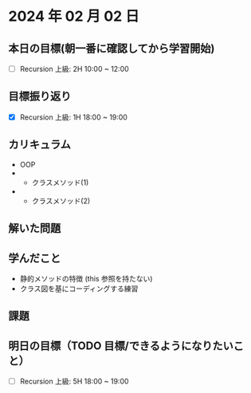 # 2024 年 02 月 02 日

## 本日の目標(朝一番に確認してから学習開始)

- [ ] Recursion 上級: 2H 10:00 ~ 12:00

## 目標振り返り

- [x] Recursion 上級: 1H 18:00 ~ 19:00

## カリキュラム

- OOP
- - クラスメソッド(1)
- - クラスメソッド(2)

## 解いた問題

## 学んだこと

- 静的メソッドの特徴 (this 参照を持たない)
- クラス図を基にコーディングする練習

## 課題

## 明日の目標（TODO 目標/できるようになりたいこと）

- [ ] Recursion 上級: 5H 18:00 ~ 19:00

